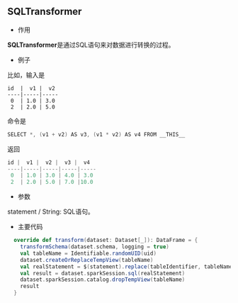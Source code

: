 SQLTransformer
--

- 作用

**SQLTransformer**是通过SQL语句来对数据进行转换的过程。

- 例子

比如，输入是

```
id  |  v1 |  v2
----|-----|-----
 0  | 1.0 | 3.0
 2  | 2.0 | 5.0
```

命令是

```scala
SELECT *, (v1 + v2) AS v3, (v1 * v2) AS v4 FROM __THIS__
```

返回

```scala
id |  v1 |  v2 |  v3 |  v4
----|-----|-----|-----|-----
 0  | 1.0 | 3.0 | 4.0 | 3.0
 2  | 2.0 | 5.0 | 7.0 |10.0
```

- 参数

statement  / String: SQL语句。


- 主要代码

```scala
  override def transform(dataset: Dataset[_]): DataFrame = {
    transformSchema(dataset.schema, logging = true)
    val tableName = Identifiable.randomUID(uid)
    dataset.createOrReplaceTempView(tableName)
    val realStatement = $(statement).replace(tableIdentifier, tableName)
    val result = dataset.sparkSession.sql(realStatement)
    dataset.sparkSession.catalog.dropTempView(tableName)
    result
  }
```